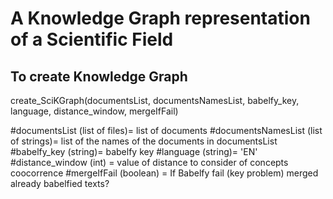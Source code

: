 # A Knowledge Graph representation of a Scientific Field

## To create Knowledge Graph

create_SciKGraph(documentsList, documentsNamesList, babelfy_key, language, distance_window, mergeIfFail)        

#documentsList (list of files)= list of documents
#documentsNamesList (list of strings)= list of the names of the documents in documentsList
#babelfy_key (string)= babelfy key 
#language (string)= 'EN'
#distance_window (int) = value of distance to consider of concepts coocorrence
#mergeIfFail (boolean) = If Babelfy fail (key problem) merged already babelfied texts?


